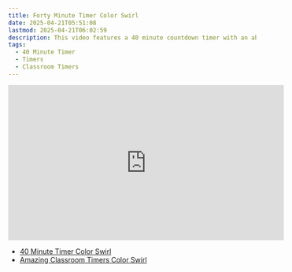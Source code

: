 ```yaml
---
title: Forty Minute Timer Color Swirl
date: 2025-04-21T05:51:08
lastmod: 2025-04-21T06:02:59
description: This video features a 40 minute countdown timer with an abstract rainbow color swirl animated background.
tags:
  - 40 Minute Timer
  - Timers
  - Classroom Timers
---
```


<div class="iframe-16-9-container">
<iframe class="youTubeIframe" width="560" height="315" src="https://www.youtube.com/embed/SAXZykW5v_E" title="YouTube video player" frameborder="0" allow="accelerometer; autoplay; clipboard-write; encrypted-media; gyroscope; picture-in-picture; web-share" allowfullscreen></iframe>
</div>

- [40 Minute Timer Color Swirl](https://youtu.be/SAXZykW5v_E)
- [Amazing Classroom Timers Color Swirl](../amazing-classroom-timers-color-swirl.md)

